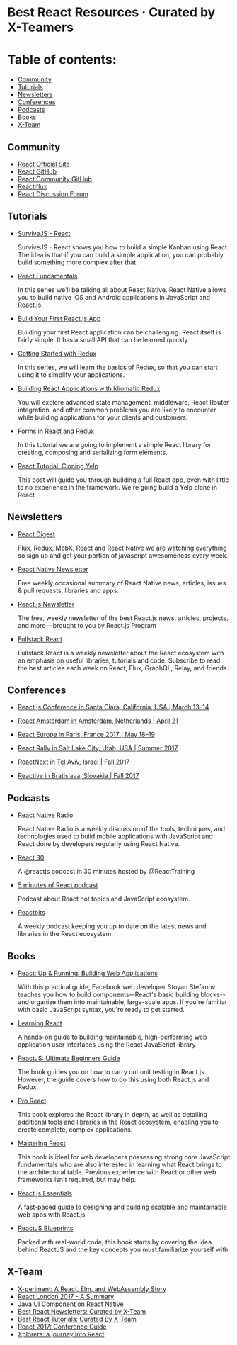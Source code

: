 # Best React Resources · Curated by X-Teamers

# Table of contents:

- [Community](https://github.com/x-team/resources/blob/master/react-resources.md#community)
- [Tutorials](https://github.com/x-team/resources/blob/master/react-resources.md#tutorials)
- [Newsletters](https://github.com/x-team/resources/blob/master/react-resources.md#newsletters)
- [Conferences](https://github.com/x-team/resources/blob/master/react-resources.md#conferences)
- [Podcasts](https://github.com/x-team/resources/blob/master/react-resources.md#podcasts)
- [Books](https://github.com/x-team/resources/blob/master/react-resources.md#books)
- [X-Team](https://github.com/x-team/resources/blob/master/react-resources.md#xteam)

## Community

- [React Official Site](https://facebook.github.io/react/)
- [React GitHub](https://github.com/facebook/react)
- [React Community GitHub](https://github.com/reactjs)
- [Reactiflux](https://www.reactiflux.com/)
- [React Discussion Forum](https://discuss.reactjs.org/)

## Tutorials

- [SurviveJS - React](https://leanpub.com/survivejs-react)

  SurviveJS - React shows you how to build a simple Kanban using React. The idea is that if you can build a simple application, you can probably build something more complex after that.

- [React Fundamentals](https://egghead.io/courses/react-native-fundamentals)

  In this series we'll be talking all about React Native. React Native allows you to build native iOS and Android applications in JavaScript and React.js.

- [Build Your First React.js App](https://egghead.io/courses/build-your-first-react-js-application)

  Building your first React application can be challenging. React itself is fairly simple. It has a small API that can be learned quickly.

- [Getting Started with Redux](https://egghead.io/courses/getting-started-with-redux)

  In this series, we will learn the basics of Redux, so that you can start using it to simplify your applications.

- [Building React Applications with Idiomatic Redux](https://egghead.io/courses/building-react-applications-with-idiomatic-redux)

  You will explore advanced state management, middleware, React Router integration, and other common problems you are likely to encounter while building applications for your clients and customers.

- [Forms in React and Redux](https://x-team.com/blog/tutorial-forms-in-react-and-redux/)

  In this tutorial we are going to implement a simple React library for creating, composing and serializing form elements.

- [React Tutorial: Cloning Yelp](https://www.fullstackreact.com/articles/react-tutorial-cloning-yelp/)

  This post will guide you through building a full React app, even with little to no experience in the framework. We're going build a Yelp clone in React

## Newsletters

- [React Digest](http://reactdigest.net/)

  Flux, Redux, MobX, React and React Native we are watching everything so sign up and get your portion of javascript awesomeness every week.

- [React Native Newsletter](http://reactnative.cc/)

  Free weekly occasional summary of React Native news, articles, issues & pull requests, libraries and apps.

- [React.js Newsletter](http://reactjsnewsletter.com/)

  The free, weekly newsletter of the best React.js news, articles, projects, and more — brought to you by React.js Program

- [Fullstack React](http://newsletter.fullstackreact.com/)

  Fullstack React is a weekly newsletter about the React ecosystem with an emphasis on useful libraries, tutorials and code. Subscribe to read the best articles each week on React, Flux, GraphQL, Relay, and friends.  

## Conferences

- [React.js Conference in Santa Clara, California, USA | March 13–14 ](http://conf.reactjs.org/)

- [React Amsterdam in Amsterdam, Netherlands | April 21](https://react.amsterdam/)

- [React Europe in Paris, France 2017 | May 18–19](https://www.react-europe.org/)

- [React Rally in Salt Lake City, Utah, USA | Summer 2017](http://www.reactrally.com/)

- [ReactNext in Tel Aviv, Israel | Fall 2017](http://react-next.com/)

- [Reactive in Bratislava, Slovakia | Fall 2017](https://reactiveconf.com/)

## Podcasts

- [React Native Radio](https://devchat.tv/react-native-radio)

  React Native Radio is a weekly discussion of the tools, techniques, and technologies used to build mobile applications    with JavaScript and React done by developers regularly using React Native.

- [React 30](https://react30.com/)

  A @reactjs podcast in 30 minutes hosted by @ReactTraining

- [5 minutes of React podcast](https://5minreact.audio/)

  Podcast about React hot topics and JavaScript ecosystem.

- [Reactbits](https://player.fm/series/reactbits)

  A weekly podcast keeping you up to date on the latest news and libraries in the React ecosystem.
  
## Books

- [React: Up & Running: Building Web Applications](https://www.goodreads.com/book/show/31129937-react)

  With this practical guide, Facebook web developer Stoyan Stefanov teaches you how to build components--React's basic building blocks--and organize them into maintainable, large-scale apps. If you're familiar with basic JavaScript syntax, you're ready to get started.

- [Learning React](https://www.goodreads.com/book/show/28602726-learning-react)

  A hands-on guide to building maintainable, high-performing web application user interfaces using the React JavaScript library

- [ReactJS: Ultimate Beginners Guide](https://www.goodreads.com/book/show/32298599-reactjs)

  The book guides you on how to carry out unit testing in React.js. However, the guide covers how to do this using both React.js and Redux. 

- [Pro React](https://www.goodreads.com/book/show/27905649-pro-react)

  This book explores the React library in depth, as well as detailing additional tools and libraries in the React ecosystem, enabling you to create complete, complex applications.

- [Mastering React](https://www.goodreads.com/book/show/29391564-mastering-react)

  This book is ideal for web developers possessing strong core JavaScript fundamentals who are also interested in learning what React brings to the architectural table. Previous experience with React or other web frameworks isn't required, but may help.

- [React.js Essentials](https://www.goodreads.com/book/show/26226251-react-js-essentials)

  A fast-paced guide to designing and building scalable and maintainable web apps with React.js

- [ReactJS Blueprints](https://www.goodreads.com/book/show/31569932-reactjs-blueprints)

  Packed with real-world code, this book starts by covering the idea behind ReactJS and the key concepts you must familiarize yourself with. 
  
## X-Team

- [X-periment: A React, Elm, and WebAssembly Story](https://x-team.com/blog/x-periment-a-react-elm-and-webassembly-story/)
- [React London 2017 - A Summary](https://x-team.com/blog/react-london-2017-a-summary/)
- [Java UI Component on React Native](https://x-team.com/blog/java-ui-component-on-react-native/)
- [Best React Newsletters: Curated by X-Team](https://x-team.com/blog/best-react-newsletters-curated-by-x-team-2/)
- [Best React Tutorials: Curated By X-Team](https://x-team.com/blog/best-react-tutorials-curated-by-x-team/)
- [React 2017: Conference Guide](https://x-team.com/blog/react-2017-conference-guide/)
- [Xplorers: a journey into React](https://x-team.com/blog/xplorers-journey-react/)

